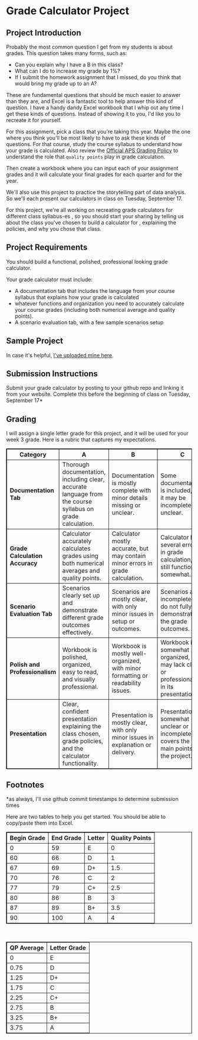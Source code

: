 # Grade Calculator Project

## Project Introduction

Probably the most common question I get from my students is about grades. This question takes many forms, such as:
- Can you explain why I have a B in this class?
- What can I do to increase my grade by 1%?
- If I submit the homework assignment that I missed, do you think that would bring my grade up to an A?

These are fundamental questions that should be much easier to answer than they are, and Excel is a fantastic tool to help answer this kind of question. I have a handy dandy Excel workbook that I whip out any time I get these kinds of questions. Instead of showing it to you, I'd like you to recreate it for yourself.

For this assignment, pick a class that you're taking this year. Maybe the one where you think you'll be most likely to have to ask these kinds of questions. For that course, study the course syllabus to understand how your grade is calculated. Also review the [Official APS Grading Policy](https://go.boarddocs.com/vsba/arlington/Board.nsf/files/CPRJVG4F0341/$file/I-7.2.3.34%20PIP-2%20Reporting%20Student%20Progress%20and%20Grades%20(Secondary)%20.pdf) to understand the role that `quality points` play in grade calculation.

Then create a workbook where you can input each of your assignment grades and it will calculate your final grades for each quarter and for the year.

We'll also use this project to practice the storytelling part of data analysis. So we'll each present our calculators in class on Tuesday, September 17.

For this project, we're all working on recreating grade calculators for different class syllabus-es
, so you should start your sharing by telling us about the class you've chosen to build a calculator for
, explaining the policies, and why you chose that class.

## Project Requirements
You should build a functional, polished, professional looking grade calculator. 

Your grade calculator must include:

- A documentation tab that includes the language from your course syllabus that explains how your grade is calculated
- whatever functions and organization you need to accurately calculate your course grades (including both numerical average and quality points).
- A scenario evaluation tab, with a few sample scenarios setup



## Sample Project
In case it's helpful, [I've uploaded mine here](../goal/data/WebDev_Grade_Calculator.xlsx).

## Submission Instructions
Submit your grade calculator by posting to your github repo and linking it from your website.
Complete this before the beginning of class on Tuesday, September 17* 

## Grading
I will assign a single letter grade for this project, and it will be used for your week 3 grade. 
Here is a rubric that captures my expectations.

<style>
table, th, td {
  border: 1px solid black;
  border-collapse: collapse;
}
</style>
| **Category**                    | **A**                                                                                                      | **B**                                                                                          | **C**                                                                                          | **D**                                                                                          | **F**                                                                                          |
|----------------------------------|------------------------------------------------------------------------------------------------------------|------------------------------------------------------------------------------------------------|------------------------------------------------------------------------------------------------|------------------------------------------------------------------------------------------------|------------------------------------------------------------------------------------------------|
| **Documentation Tab**            | Thorough documentation, including clear, accurate language from the course syllabus on grade calculation.   | Documentation is mostly complete with minor details missing or unclear.                       | Some documentation is included, but it may be incomplete or unclear.                           | Minimal documentation, missing key elements or unclear explanations.                           | No documentation provided or largely inaccurate.                                                |
| **Grade Calculation Accuracy**   | Calculator accurately calculates grades using both numerical averages and quality points.                   | Calculator mostly accurate, but may contain minor errors in grade calculation.                 | Calculator has several errors in grade calculation, but still functions somewhat.               | Calculator has major errors in grade calculation, barely functions as intended.                 | Calculator does not work or does not calculate grades accurately at all.                        |
| **Scenario Evaluation Tab**      | Scenarios clearly set up and demonstrate different grade outcomes effectively.                             | Scenarios are mostly clear, with only minor issues in setup or outcomes.                       | Scenarios are incomplete or do not fully demonstrate the grade outcomes.                       | Scenarios are poorly set up or do not represent useful evaluations of grade outcomes.           | No scenarios are included or are entirely incorrect.                                            |
| **Polish and Professionalism**   | Workbook is polished, organized, easy to read, and visually professional.                                   | Workbook is mostly well-organized, with minor formatting or readability issues.                | Workbook is somewhat organized, but may lack clarity or professionalism in its presentation.    | Workbook is disorganized, hard to read, and lacks polish or professionalism.                   | Workbook is messy, unorganized, and visually unappealing.                                       |
| **Presentation**                 | Clear, confident presentation explaining the class chosen, grade policies, and the calculator functionality. | Presentation is mostly clear, with only minor issues in explanation or delivery.               | Presentation is somewhat unclear or incomplete, but covers the main points of the project.      | Presentation is unclear, lacks important details, or is not well-prepared.                     | No presentation or extremely poor explanation of the project and grade calculator functionality. |


## Footnotes
*as always, I'll use github commit timestamps to determine submission times

Here are two tables to help you get started. You should be able to copy/paste them into Excel.

| Begin Grade | End Grade | Letter | Quality Points |
|-------------|-----------|--------|----------------|
| 0           | 59        | E      | 0              |
| 60          | 66        | D      | 1              |
| 67          | 69        | D+     | 1.5            |
| 70          | 76        | C      | 2              |
| 77          | 79        | C+     | 2.5            |
| 80          | 86        | B      | 3              |
| 87          | 89        | B+     | 3.5            |
| 90          | 100       | A      | 4              |

<br>

| QP Average | Letter Grade |
|------------|--------------|
| 0          | E            |
| 0.75       | D            |
| 1.25       | D+           |
| 1.75       | C            |
| 2.25       | C+           |
| 2.75       | B            |
| 3.25       | B+           |
| 3.75       | A            |